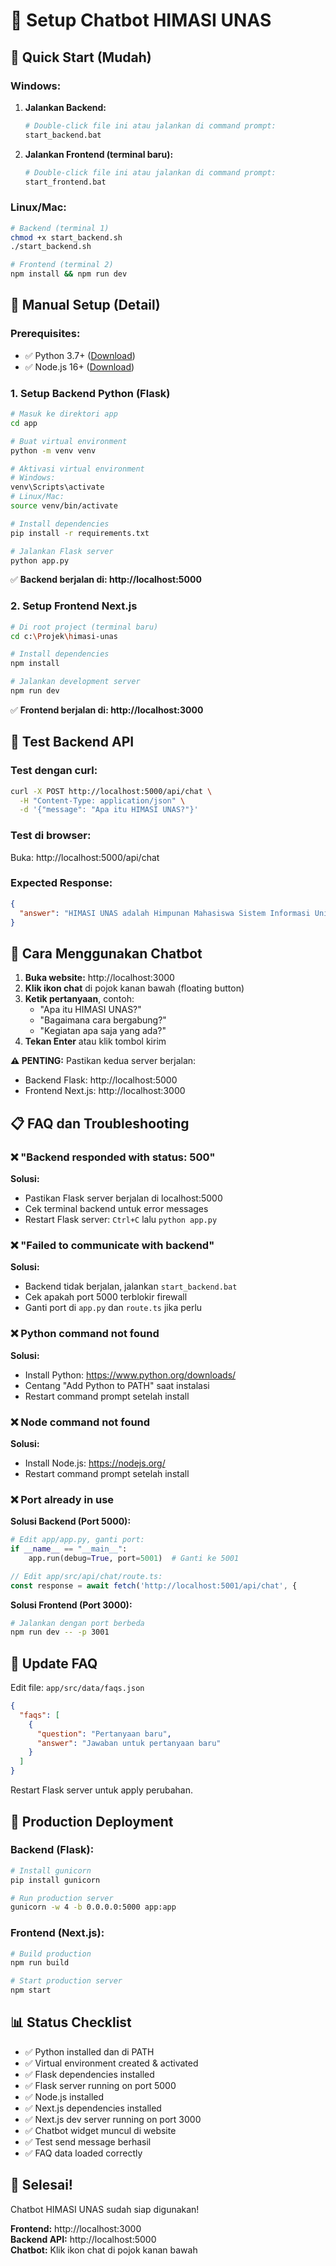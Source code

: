 # 🤖 Setup Chatbot HIMASI UNAS

## 🚀 Quick Start (Mudah)

### Windows:
1. **Jalankan Backend:**
   ```bash
   # Double-click file ini atau jalankan di command prompt:
   start_backend.bat
   ```

2. **Jalankan Frontend (terminal baru):**
   ```bash
   # Double-click file ini atau jalankan di command prompt:
   start_frontend.bat
   ```

### Linux/Mac:
```bash
# Backend (terminal 1)
chmod +x start_backend.sh
./start_backend.sh

# Frontend (terminal 2)  
npm install && npm run dev
```

## 🔧 Manual Setup (Detail)

### Prerequisites:
- ✅ Python 3.7+ ([Download](https://www.python.org/downloads/))
- ✅ Node.js 16+ ([Download](https://nodejs.org/))

### 1. Setup Backend Python (Flask)

```bash
# Masuk ke direktori app
cd app

# Buat virtual environment
python -m venv venv

# Aktivasi virtual environment
# Windows:
venv\Scripts\activate
# Linux/Mac:
source venv/bin/activate

# Install dependencies
pip install -r requirements.txt

# Jalankan Flask server
python app.py
```

✅ **Backend berjalan di: http://localhost:5000**

### 2. Setup Frontend Next.js

```bash
# Di root project (terminal baru)
cd c:\Projek\himasi-unas

# Install dependencies
npm install

# Jalankan development server
npm run dev
```

✅ **Frontend berjalan di: http://localhost:3000**

## 🧪 Test Backend API

### Test dengan curl:
```bash
curl -X POST http://localhost:5000/api/chat \
  -H "Content-Type: application/json" \
  -d '{"message": "Apa itu HIMASI UNAS?"}'
```

### Test di browser:
Buka: http://localhost:5000/api/chat

### Expected Response:
```json
{
  "answer": "HIMASI UNAS adalah Himpunan Mahasiswa Sistem Informasi Universitas Nasional..."
}
```

## 🎯 Cara Menggunakan Chatbot

1. **Buka website:** http://localhost:3000
2. **Klik ikon chat** di pojok kanan bawah (floating button)  
3. **Ketik pertanyaan**, contoh:
   - "Apa itu HIMASI UNAS?"
   - "Bagaimana cara bergabung?"
   - "Kegiatan apa saja yang ada?"
4. **Tekan Enter** atau klik tombol kirim

**⚠️ PENTING:** Pastikan kedua server berjalan:
- Backend Flask: http://localhost:5000
- Frontend Next.js: http://localhost:3000

## 📋 FAQ dan Troubleshooting

### ❌ "Backend responded with status: 500"
**Solusi:**
- Pastikan Flask server berjalan di localhost:5000
- Cek terminal backend untuk error messages
- Restart Flask server: `Ctrl+C` lalu `python app.py`

### ❌ "Failed to communicate with backend"
**Solusi:**
- Backend tidak berjalan, jalankan `start_backend.bat`
- Cek apakah port 5000 terblokir firewall
- Ganti port di `app.py` dan `route.ts` jika perlu

### ❌ Python command not found
**Solusi:**
- Install Python: https://www.python.org/downloads/
- Centang "Add Python to PATH" saat instalasi
- Restart command prompt setelah install

### ❌ Node command not found
**Solusi:**
- Install Node.js: https://nodejs.org/
- Restart command prompt setelah install

### ❌ Port already in use
**Solusi Backend (Port 5000):**
```python
# Edit app/app.py, ganti port:
if __name__ == "__main__":
    app.run(debug=True, port=5001)  # Ganti ke 5001
```

```typescript
// Edit app/src/api/chat/route.ts:
const response = await fetch('http://localhost:5001/api/chat', {
```

**Solusi Frontend (Port 3000):**
```bash
# Jalankan dengan port berbeda
npm run dev -- -p 3001
```

## 🔄 Update FAQ

Edit file: `app/src/data/faqs.json`

```json
{
  "faqs": [
    {
      "question": "Pertanyaan baru",
      "answer": "Jawaban untuk pertanyaan baru"
    }
  ]
}
```

Restart Flask server untuk apply perubahan.

## 🚀 Production Deployment

### Backend (Flask):
```bash
# Install gunicorn
pip install gunicorn

# Run production server
gunicorn -w 4 -b 0.0.0.0:5000 app:app
```

### Frontend (Next.js):
```bash
# Build production
npm run build

# Start production server
npm start
```

## 📊 Status Checklist

- ✅ Python installed dan di PATH
- ✅ Virtual environment created & activated  
- ✅ Flask dependencies installed
- ✅ Flask server running on port 5000
- ✅ Node.js installed
- ✅ Next.js dependencies installed
- ✅ Next.js dev server running on port 3000
- ✅ Chatbot widget muncul di website
- ✅ Test send message berhasil
- ✅ FAQ data loaded correctly

## 🎉 Selesai!

Chatbot HIMASI UNAS sudah siap digunakan! 

**Frontend:** http://localhost:3000  
**Backend API:** http://localhost:5000  
**Chatbot:** Klik ikon chat di pojok kanan bawah